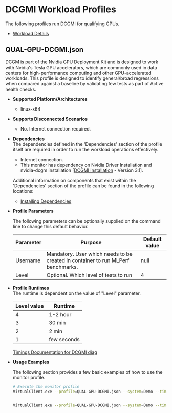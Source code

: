 # DCGMI Workload Profiles
The following profiles run DCGMI for qualifying GPUs.  

* [Workload Details](./dcgmi.md)  

## QUAL-GPU-DCGMI.json
DCGM is part of the Nvidia GPU Deployment Kit and is designed to work with Nvidia's Tesla GPU accelerators, which are commonly used in data centers for high-performance computing and other GPU-accelerated workloads.
This profile is designed to identify general/broad regressions when compared against a baseline by validating few tests as part of Active health checks.

* **Supported Platform/Architectures**
  * linux-x64

* **Supports Disconnected Scenarios**  
  * No. Internet connection required.

* **Dependencies**  
  The dependencies defined in the 'Dependencies' section of the profile itself are required in order to run the workload operations effectively.
  * Internet connection.
  * This monitor has dependency on Nvidia Driver Installation and nvidia-dcgm installation [[DCGMI installation](https://docs.nvidia.com/datacenter/dcgm/latest/user-guide/getting-started.html) - Version 3.1].

  Additional information on components that exist within the 'Dependencies' section of the profile can be found in the following locations:
  * [Installing Dependencies](https://microsoft.github.io/VirtualClient/docs/category/dependencies/)

* **Profile Parameters**

  The following parameters can be optionally supplied on the command line to change this default behavior.

  | Parameter  |Purpose                | Default value |
  |------------|--------------------------|---------------|
  |  Username  | Mandatory. User which needs to be created in container to run MLPerf benchmarks. | null  |
  | Level | Optional. Which level of tests to run | 4 |


* **Profile Runtimes**  
  The runtime is dependent on the value of "Level" parameter. 

   | Level value | Runtime |
   |-------------|---------|
   | 4           | 1-2 hour|
   | 3           | 30 min  |
   | 2           | 2 min   |
   | 1           | few seconds |
 
    [Timings Documentation for DCGMI diag](https://docs.nvidia.com/datacenter/dcgm/latest/user-guide/dcgm-diagnostics.html#run-levels-and-tests)

* **Usage Examples**

  The following section provides a few basic examples of how to use the monitor profile.

  ```bash
  # Execute the monitor profile
  VirtualClient.exe --profile=QUAL-GPU-DCGMI.json --system=Demo --timeout=1440 --packageStore="{BlobConnectionString|SAS Uri}"


  VirtualClient.exe --profile=QUAL-GPU-DCGMI.json --system=Demo --timeout=1440 --packageStore="{BlobConnectionString|SAS Uri}" --parameters=Level=1,,,Username=testusername
  ```
